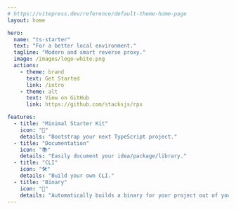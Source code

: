 ```yaml
---
# https://vitepress.dev/reference/default-theme-home-page
layout: home

hero:
  name: "ts-starter"
  text: "For a better local environment."
  tagline: "Modern and smart reverse proxy."
  image: /images/logo-white.png
  actions:
    - theme: brand
      text: Get Started
      link: /intro
    - theme: alt
      text: View on GitHub
      link: https://github.com/stacksjs/rpx

features:
  - title: "Minimal Starter Kit"
    icon: "🔀"
    details: "Bootstrap your next TypeScript project."
  - title: "Documentation"
    icon: "📚"
    details: "Easily document your idea/package/library."
  - title: "CLI"
    icon: "🛠"
    details: "Build your own CLI."
  - title: "Binary"
    icon: "🚀"
    details: "Automatically builds a binary for your project out of your CLI."
---
```


<Home />
